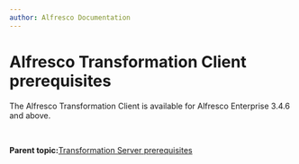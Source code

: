 ```yaml
---
author: Alfresco Documentation
---
```


# Alfresco Transformation Client prerequisites

The Alfresco Transformation Client is available for Alfresco Enterprise 3.4.6 and above.

 

**Parent topic:**[Transformation Server prerequisites](../concepts/transerv-prerequisites.md)

